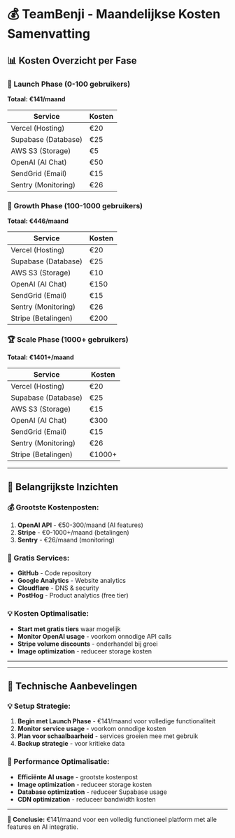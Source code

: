 # 💰 TeamBenji - Maandelijkse Kosten Samenvatting

## 📊 Kosten Overzicht per Fase

### **🏁 Launch Phase (0-100 gebruikers)**
**Totaal: €141/maand**

| Service | Kosten |
|---------|--------|
| Vercel (Hosting) | €20 |
| Supabase (Database) | €25 |
| AWS S3 (Storage) | €5 |
| OpenAI (AI Chat) | €50 |
| SendGrid (Email) | €15 |
| Sentry (Monitoring) | €26 |

### **🚀 Growth Phase (100-1000 gebruikers)**
**Totaal: €446/maand**

| Service | Kosten |
|---------|--------|
| Vercel (Hosting) | €20 |
| Supabase (Database) | €25 |
| AWS S3 (Storage) | €10 |
| OpenAI (AI Chat) | €150 |
| SendGrid (Email) | €15 |
| Sentry (Monitoring) | €26 |
| Stripe (Betalingen) | €200 |

### **🏆 Scale Phase (1000+ gebruikers)**
**Totaal: €1401+/maand**

| Service | Kosten |
|---------|--------|
| Vercel (Hosting) | €20 |
| Supabase (Database) | €25 |
| AWS S3 (Storage) | €15 |
| OpenAI (AI Chat) | €300 |
| SendGrid (Email) | €15 |
| Sentry (Monitoring) | €26 |
| Stripe (Betalingen) | €1000+ |

---

## 🎯 Belangrijkste Inzichten

### **💰 Grootste Kostenposten:**
1. **OpenAI API** - €50-300/maand (AI features)
2. **Stripe** - €0-1000+/maand (betalingen)
3. **Sentry** - €26/maand (monitoring)

### **🚀 Gratis Services:**
- **GitHub** - Code repository
- **Google Analytics** - Website analytics
- **Cloudflare** - DNS & security
- **PostHog** - Product analytics (free tier)

### **💡 Kosten Optimalisatie:**
- **Start met gratis tiers** waar mogelijk
- **Monitor OpenAI usage** - voorkom onnodige API calls
- **Stripe volume discounts** - onderhandel bij groei
- **Image optimization** - reduceer storage kosten

---



---

## 🎯 Technische Aanbevelingen

### **💡 Setup Strategie:**
1. **Begin met Launch Phase** - €141/maand voor volledige functionaliteit
2. **Monitor service usage** - voorkom onnodige kosten
3. **Plan voor schaalbaarheid** - services groeien mee met gebruik
4. **Backup strategie** - voor kritieke data

### **🚀 Performance Optimalisatie:**
- **Efficiënte AI usage** - grootste kostenpost
- **Image optimization** - reduceer storage kosten
- **Database optimization** - reduceer Supabase usage
- **CDN optimization** - reduceer bandwidth kosten

---

**💼 Conclusie:** €141/maand voor een volledig functioneel platform met alle features en AI integratie. 